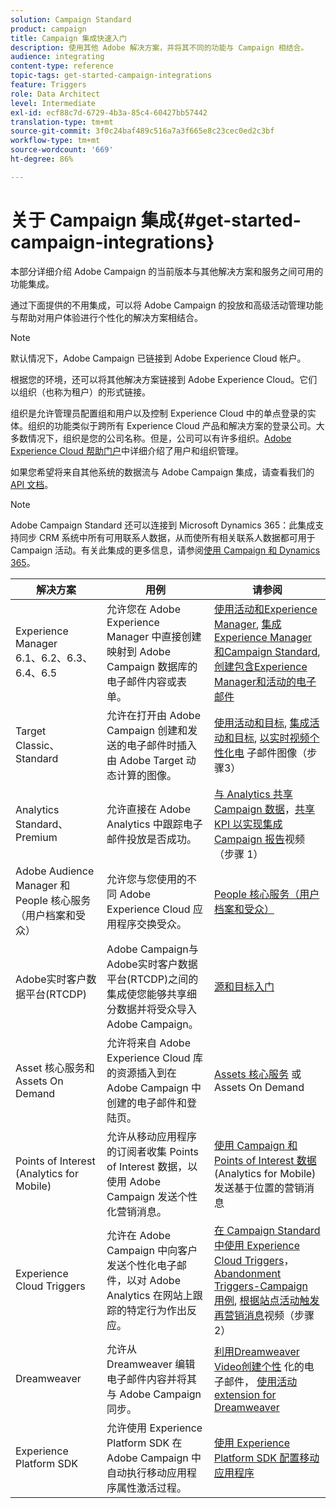 ```yaml
---
solution: Campaign Standard
product: campaign
title: Campaign 集成快速入门
description: 使用其他 Adobe 解决方案，并将其不同的功能与 Campaign 相结合。
audience: integrating
content-type: reference
topic-tags: get-started-campaign-integrations
feature: Triggers
role: Data Architect
level: Intermediate
exl-id: ecf88c7d-6729-4b3a-85c4-60427bb57442
translation-type: tm+mt
source-git-commit: 3f0c24baf489c516a7a3f665e8c23cec0ed2c3bf
workflow-type: tm+mt
source-wordcount: '669'
ht-degree: 86%

---
```


# 关于 Campaign 集成{#get-started-campaign-integrations}

本部分详细介绍 Adobe Campaign 的当前版本与其他解决方案和服务之间可用的功能集成。

通过下面提供的不用集成，可以将 Adobe Campaign 的投放和高级活动管理功能与帮助对用户体验进行个性化的解决方案相结合。

>[!NOTE]
>
> 默认情况下，Adobe Campaign 已链接到 Adobe Experience Cloud 帐户。

根据您的环境，还可以将其他解决方案链接到 Adobe Experience Cloud。它们以组织（也称为租户）的形式链接。

组织是允许管理员配置组和用户以及控制 Experience Cloud 中的单点登录的实体。组织的功能类似于跨所有 Experience Cloud 产品和解决方案的登录公司。大多数情况下，组织是您的公司名称。但是，公司可以有许多组织。[Adobe Experience Cloud 帮助门户](https://docs.adobe.com/content/help/zh-Hans/core-services/interface/manage-users-and-products/organizations.html)中详细介绍了用户和组织管理。

如果您希望将来自其他系统的数据流与 Adobe Campaign 集成，请查看我们的 [API 文档](../../api/using/get-started-apis.md)。

>[!NOTE]
>
>Adobe Campaign Standard 还可以连接到 Microsoft Dynamics 365：此集成支持同步 CRM 系统中所有可用联系人数据，从而使所有相关联系人数据都可用于 Campaign 活动。有关此集成的更多信息，请参阅[使用 Campaign 和 Dynamics 365](../../integrating/using/d365-acs-get-started.md)。


<table> 
 <thead> 
  <tr> 
   <th> 解决方案<br /> </th> 
   <th> 用例<br /> </th> 
   <th> 请参阅<br /> </th> 
  </tr> 
 </thead> 
 <tbody> 
  <tr> 
   <td> Experience Manager<br /> 6.1、6.2、6.3、6.4、6.5<br /> </td> 
   <td> 允许您在 Adobe Experience Manager 中直接创建映射到 Adobe Campaign 数据库的电子邮件内容或表单。<br /> </td> 
   <td> 
     <a href="../../integrating/using/integrating-with-experience-manager.md">使用活动和Experience Manager</a>, <a href="https://helpx.adobe.com/cn/experience-manager/6-4/sites/administering/using/campaignstandard.html">集成Experience Manager和Campaign Standard</a>, <a href="https://gn.adobe.com/doc/standard/getting_started/en/ACS_AEM.html">创建包含Experience Manager和活动的电子邮件</a> 
    </td> 
  </tr> 
  <tr> 
   <td> Target<br /> Classic、Standard<br /> </td> 
   <td> 允许在打开由 Adobe Campaign 创建和发送的电子邮件时插入由 Adobe Target 动态计算的图像。<br /> </td> 
   <td> 
    <a href="../../integrating/using/about-campaign-target-integration.md">使用活动和目标</a>, <a href="https://docs.adobe.com/content/help/zh-Hans/target/using/integrate/campaign-and-target.html">集成活动和目标</a>, <a href="https://helpx.adobe.com/cn/marketing-cloud/how-to/email-marketing.html">以实时视频个性化电</a> 子邮件图像（步骤3）
    </td> 
  </tr> 
  <tr> 
   <td> Analytics<br /> Standard、Premium<br /> </td> 
   <td> 允许直接在 Adobe Analytics 中跟踪电子邮件投放是否成功。<br /> </td> 
   <td> 
    <a href="../../integrating/using/about-campaign-analytics-integration.md">与 Analytics 共享 Campaign 数据</a>，<a href="https://helpx.adobe.com/marketing-cloud/how-to/email-marketing.html">共享 KPI 以实现集成 Campaign 报告</a>视频（步骤 1）
    </td> 
  </tr> 
  <tr> 
   <td> Adobe Audience Manager 和 People 核心服务（用户档案和受众）<br /> </td> 
   <td> 允许您与您使用的不同 Adobe Experience Cloud 应用程序交换受众。<br /> </td> 
   <td> <a href="../../integrating/using/about-campaign-audience-manager-or-people-core-service-integration.md">People 核心服务（用户档案和受众）</a><br /> </td> 
  </tr> 
    <tr> 
   <td>Adobe实时客户数据平台(RTCDP)<br /> </td> 
   <td> Adobe Campaign与Adobe实时客户数据平台(RTCDP)之间的集成使您能够共享细分数据并将受众导入Adobe Campaign。</td>
   <td><a href="../../integrating/using/get-started-sources-destinations.md">源和目标入门</a></td>
  </tr> 
  <tr> 
   <td> Asset 核心服务和 Assets On Demand<br /> </td> 
   <td> 允许将来自 Adobe Experience Cloud 库的资源插入到在 Adobe Campaign 中创建的电子邮件和登陆页。<br /> </td> 
   <td> <a href="../../integrating/using/working-with-campaign-and-assets-core-service.md">Assets 核心服务</a> 或 Assets On Demand<br /> </td> 
  </tr> 
  <tr> 
   <td> Points of Interest (Analytics for Mobile)<br /> </td> 
   <td> 允许从移动应用程序的订阅者收集 Points of Interest 数据，以使用 Adobe Campaign 发送个性化营销消息。<br /> </td> 
   <td> <a href="../../integrating/using/about-campaign-points-of-interest-data-integration.md">使用 Campaign 和 Points of Interest 数据</a> (Analytics for Mobile) 发送基于位置的营销消息<br /> </td> 
  </tr> 
  <tr> 
   <td> Experience Cloud Triggers<br /> </td> 
   <td> 允许在 Adobe Campaign 中向客户发送个性化电子邮件，以对 Adobe Analytics 在网站上跟踪的特定行为作出反应。<br /> </td> 
   <td> 
    <a href="../../integrating/using/about-adobe-experience-cloud-triggers.md">在 Campaign Standard 中使用 Experience Cloud Triggers</a>，<a href="../../integrating/using/abandonment-triggers-use-cases.md">Abandonment Triggers-Campaign 用例</a>, <a href="https://helpx.adobe.com/marketing-cloud/how-to/email-marketing.html">根据站点活动触发再营销消息</a>视频（步骤 2）
    </td> 
  </tr> 
  <tr> 
   <td> Dreamweaver<br /> </td> 
   <td> 允许从 Dreamweaver 编辑电子邮件内容并将其与 Adobe Campaign 同步。<br /> </td> 
   <td> 
    <a href="https://docs.adobe.com/content/help/zh-Hans/campaign-standard-learn/tutorials/designing-content/email-designer/dreamweaver-integration.translate.html">利用Dreamweaver Video创建个性</a> 化的电子邮件， <a href="https://helpx.adobe.com/cn/dreamweaver/using/working-with-dreamweaver-and-campaign.html">使用活动 extension for Dreamweaver</a> 
  </td> 
  </tr> 
  <tr> 
   <td> Experience Platform SDK<br /> </td> 
   <td> 允许使用 Experience Platform SDK 在 Adobe Campaign 中自动执行移动应用程序属性激活过程。<br /> </td> 
   <td> <a href="https://helpx.adobe.com/cn/campaign/kb/configuring-app-sdk.html">使用 Experience Platform SDK 配置移动应用程序</a><br /> </td> 
  </tr> 
 </tbody> 
</table>
